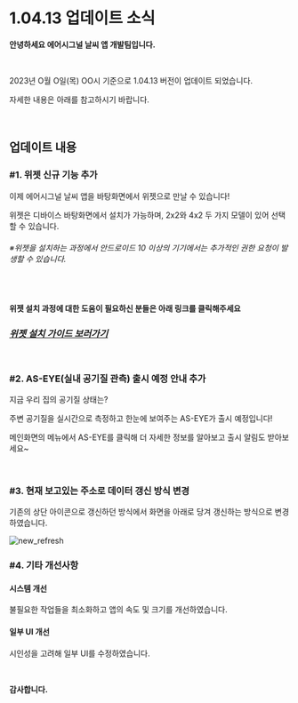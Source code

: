 __<h1>1.04.13 업데이트 소식</h1>__

__<p>안녕하세요 에어시그널 날씨 앱 개발팀입니다.</p>__<br/>
<p>2023년 O월 O일(목) OO시 기준으로 1.04.13 버전이 업데이트 되었습니다.</p>
<p>자세한 내용은 아래를 참고하시기 바랍니다.</p><br/>

__<h2>업데이트 내용</h2>__

__<h3>#1. 위젯 신규 기능 추가</h3>__

<p>이제 에어시그널 날씨 앱을 바탕화면에서 위젯으로 만날 수 있습니다!</p>
<p>위젯은 디바이스 바탕화면에서 설치가 가능하며, 2x2와 4x2 두 가지 모델이 있어 선택할 수 있습니다.</p>

*<h6>※위젯을 설치하는 과정에서 안드로이드 10 이상의 기기에서는 추가적인 권한 요청이 발생할 수 있습니다.</h6>*<br/>

<h4>위젯 설치 과정에 대한 도움이 필요하신 분들은 아래 링크를 클릭해주세요</h4>

__*<h3><a href="">위젯 설치 가이드 보러가기</a></h3>*__<br/>

__<h3>#2. AS-EYE(실내 공기질 관측) 출시 예정 안내 추가</h3>__

<p>지금 우리 집의 공기질 상태는?</p>
<p>주변 공기질을 실시간으로 측정하고 한눈에 보여주는 AS-EYE가 출시 예정입니다!</p>
<p>메인화면의 메뉴에서 AS-EYE를 클릭해 더 자세한 정보를 알아보고 출시 알림도 받아보세요~</p><br/>

__<h3>#3. 현재 보고있는 주소로 데이터 갱신 방식 변경</h3>__

<p>기존의 상단 아이콘으로 갱신하던 방식에서 화면을 아래로 당겨 갱신하는 방식으로 변경하였습니다.</p>

![new_refresh](https://github.com/tekken5953/AS_Cloud_App/assets/52855326/1f9d3689-601a-475b-81f4-05854ea6cd7e)<br/>

__<h3>#4. 기타 개선사항</h3>__

__<h4>시스템 개선</h4>__

<p>불필요한 작업들을 최소화하고 앱의 속도 및 크기를 개선하였습니다.</p>

__<h4>일부 UI 개선</h4>__

<p>시인성을 고려해 일부 UI를 수정하였습니다.</p><br/>

__<p>감사합니다.</p>__



